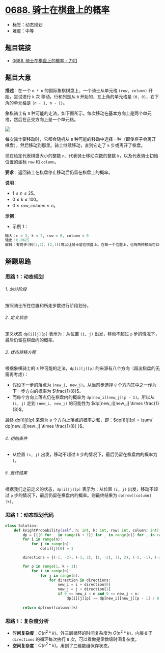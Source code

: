 # [0688. 骑士在棋盘上的概率](https://leetcode.cn/problems/knight-probability-in-chessboard/)

- 标签：动态规划
- 难度：中等

## 题目链接

- [0688. 骑士在棋盘上的概率 - 力扣](https://leetcode.cn/problems/knight-probability-in-chessboard/)

## 题目大意

**描述**：在一个 `n * n` 的国际象棋棋盘上，一个骑士从单元格 `(row, column)` 开始，尝试进行 `k` 次 移动。行和列是从 `0` 开始的，左上角的单元格是 `(0, 0)`，右下角的单元格是 `(n - 1, n - 1)`。

象棋骑士有 `8` 种可能的走法，如下图所示。每次移动在基本方向上是两个单元格，然后在正交方向上是一个单元格。

![](https://assets.leetcode-cn.com/aliyun-lc-upload/uploads/2018/10/12/knight.png)

每次骑士要移动时，它都会随机从 `8` 种可能的移动中选择一种（即使棋子会离开棋盘），然后移动到那里。骑士继续移动，直到它走了 `k` 步或离开了棋盘。

现在给定代表棋盘大小的整数 `n`、代表骑士移动次数的整数 `k`，以及代表骑士初始位置的坐标 `row` 和 `column`。

**要求**：返回骑士在棋盘停止移动后仍留在棋盘上的概率。

**说明**：

- $1 \le n \le 25$。
- $0 \le k \le 100$。
- $0 \le row, column \le n$。

**示例**：

- 示例 1：

```python
输入：n = 3, k = 2, row = 0, column = 0
输出：0.0625
解释：有两步(到(1,2)，(2,1))可以让骑士留在棋盘上。在每一个位置上，也有两种移动可以让骑士留在棋盘上。骑士留在棋盘上的总概率是 0.0625。
```

## 解题思路

### 思路 1：动态规划

###### 1. 划分阶段

按照骑士所在位置和所走步数进行阶段划分。

###### 2. 定义状态

定义状态 `dp[i][j][p]` 表示为：从位置 `(i, j)` 出发，移动不超过 `p` 步的情况下，最后仍留在棋盘内的概率。

###### 3. 状态转移方程

根据象棋骑士的 `8` 种可能的走法，`dp[i][j][p]` 的来源有八个方向（超出棋盘的无需再考虑）：

- 假设下一步的落点为 `(new_i, new_j)`。从当前步选择 `8` 个方向其中之一作为下一步方向的概率为 $\frac{1}{8}$。
- 而每个方向上落点仍在棋盘内的概率为 `dp[new_i][new_j][p - 1]`。所以从 `(i, j)` 走到 `(new_i, new_j)` 的可能性为 $dp[new_i][new_j] \times \frac{1}{8}$。

最终 $dp[i][j][p]$ 来源为 `8` 个方向上落点的概率之和，即：$dp[i][j][p] = \sum{ dp[new_i][new_j] \times \frac{1}{8} }$。

###### 4. 初始条件

- 从位置 `(i, j)` 出发，移动不超过 `0` 步的情况下，最后仍留在棋盘内的概率为 `1`。

###### 5. 最终结果

根据我们之前定义的状态，`dp[i][j][p]` 表示为：从位置 `(i, j)` 出发，移动不超过 `p` 步的情况下，最后仍留在棋盘内的概率。则最终结果为 `dp[row][column][k]`。

### 思路 1：动态规划代码

```python
class Solution:
    def knightProbability(self, n: int, k: int, row: int, column: int) -> float:
        dp = [[[0 for _ in range(k + 1)] for _ in range(n)] for _ in range(n)]
        for i in range(n):
            for j in range(n):
                dp[i][j][0] = 1

        directions = {(-1, -2), (-1, 2), (1, -2), (1, 2), (-2, -1), (-2, 1), (2, -1), (2, 1)}

        for p in range(1, k + 1):
            for i in range(n):
                for j in range(n):
                    for direction in directions:
                        new_i = i + direction[0]
                        new_j = j + direction[1]
                        if 0 <= new_i < n and 0 <= new_j < n:
                            dp[i][j][p] += dp[new_i][new_j][p - 1] / 8
        
        return dp[row][column][k]
```

### 思路 1：复杂度分析

- **时间复杂度**：$O(n^2 * k)$。外三层循环的时间复杂度为 $O(n^2 * k)$，内层关于 `directions` 的循环每次执行 `8` 次，可以看做是常数级时间复杂度。
- **空间复杂度**：$O(n^2 * k)$。用到了三维数组保存状态。
